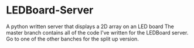 # LEDBoard-Server
A python written server that displays a 2D array on an LED board
The master branch contains all of the code I've written for the LEDBoard server. Go to one of the other banches for the split up version.
